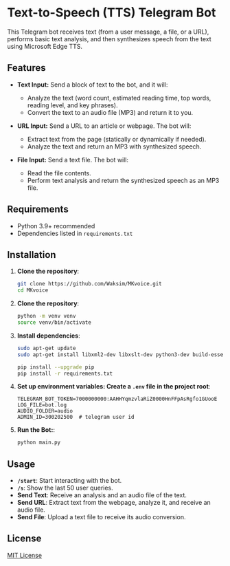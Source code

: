 # Text-to-Speech (TTS) Telegram Bot

This Telegram bot receives text (from a user message, a file, or a URL), performs basic text analysis, and then synthesizes speech from the text using Microsoft Edge TTS.

## Features

- **Text Input:** Send a block of text to the bot, and it will:
  - Analyze the text (word count, estimated reading time, top words, reading level, and key phrases).
  - Convert the text to an audio file (MP3) and return it to you.

- **URL Input:** Send a URL to an article or webpage. The bot will:
  - Extract text from the page (statically or dynamically if needed).
  - Analyze the text and return an MP3 with synthesized speech.

- **File Input:** Send a text file. The bot will:
  - Read the file contents.
  - Perform text analysis and return the synthesized speech as an MP3 file.

## Requirements

- Python 3.9+ recommended
- Dependencies listed in `requirements.txt`

## Installation

1. **Clone the repository**:
   ```bash
   git clone https://github.com/Waksim/MKvoice.git
   cd MKvoice
    ```
   
2. **Clone the repository**:
   ```bash
   python -m venv venv
   source venv/bin/activate
    ```
   
3. **Install dependencies**:
   ```bash
   sudo apt-get update
   sudo apt-get install libxml2-dev libxslt-dev python3-dev build-essential  # Linux

   pip install --upgrade pip
   pip install -r requirements.txt
   ```
   
4. **Set up environment variables: Create a `.env` file in the project root**:
   ```env
   TELEGRAM_BOT_TOKEN=7000000000:AAHHYqmzvlaRiZ0000HnFFpAsRgfo1GUooE
   LOG_FILE=bot.log
   AUDIO_FOLDER=audio
   ADMIN_ID=300202500  # telegram user id
   ```
   
5. **Run the Bot:**:
   ```bash
   python main.py
   ```
   
## Usage
- **`/start`**: Start interacting with the bot.
- **`/s`**: Show the last 50 user queries.
- **Send Text**: Receive an analysis and an audio file of the text.
- **Send URL**: Extract text from the webpage, analyze it, and receive an audio file.
- **Send File**: Upload a text file to receive its audio conversion.

## License
[MIT License](https://mit-license.org/)
